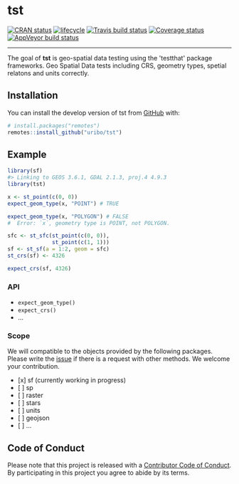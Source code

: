 
<!-- README.md is generated from README.Rmd. Please edit that file -->
tst
===

[![CRAN status](https://www.r-pkg.org/badges/version/tst)](https://cran.r-project.org/package=tst) [![lifecycle](https://img.shields.io/badge/lifecycle-experimental-orange.svg)](https://www.tidyverse.org/lifecycle/#experimental) [![Travis build status](https://travis-ci.org/uribo/tst.svg?branch=master)](https://travis-ci.org/uribo/tst) [![Coverage status](https://codecov.io/gh/uribo/tst/branch/master/graph/badge.svg)](https://codecov.io/github/uribo/tst?branch=master) [![AppVeyor build status](https://ci.appveyor.com/api/projects/status/github/uribo/tst?branch=master&svg=true)](https://ci.appveyor.com/project/uribo/tst)

------------------------------------------------------------------------

The goal of **tst** is geo-spatial data testing using the 'testthat' package frameworks. Geo Spatial Data tests including CRS, geometry types, spetial relatons and units correctly.

Installation
------------

You can install the develop version of tst from [GitHub](https://github.com) with:

``` r
# install.packages("remotes")
remotes::install_github("uribo/tst")
```

Example
-------

``` r
library(sf)
#> Linking to GEOS 3.6.1, GDAL 2.1.3, proj.4 4.9.3
library(tst)

x <- st_point(c(0, 0))
expect_geom_type(x, "POINT") # TRUE
```

``` r
expect_geom_type(x, "POLYGON") # FALSE
#  Error: `x`, geometry type is POINT, not POLYGON. 
```

``` r
sfc <- st_sfc(st_point(c(0, 0)),
              st_point(c(1, 1)))
sf <- st_sf(a = 1:2, geom = sfc)
st_crs(sf) <- 4326

expect_crs(sf, 4326)
```

### API

-   `expect_geom_type()`
-   `expect_crs()`
-   ...

### Scope

We will compatible to the objects provided by the following packages. Please write the [issue]() if there is a request with other methods. We welcome your contribution.

-   \[x\] sf (currently working in progress)
-   \[ \] sp
-   \[ \] raster
-   \[ \] stars
-   \[ \] units
-   \[ \] geojson
-   \[ \] ...

Code of Conduct
---------------

Please note that this project is released with a [Contributor Code of Conduct](.github/CODE_OF_CONDUCT.md). By participating in this project you agree to abide by its terms.
